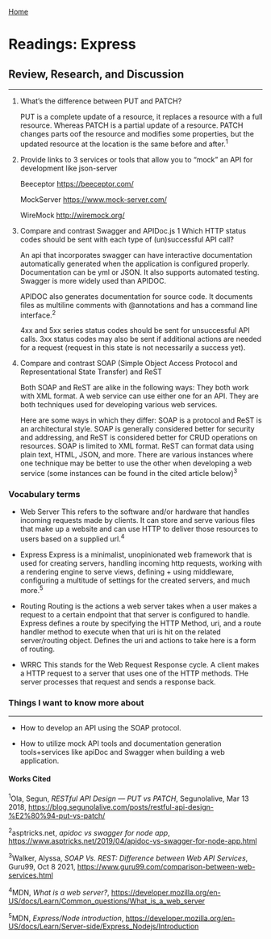 [Home](README.md)

# Readings: Express

## Review, Research, and Discussion

---------------

1) What’s the difference between PUT and PATCH?

    PUT is a complete update of a resource, it replaces a resource with a full resource. Whereas PATCH is a partial update of a resource. PATCH changes parts oof the resource and modifies some properties, but the updated resource at the location is the same before and after.<sup>1</sup>

2) Provide links to 3 services or tools that allow you to “mock” an API for development like json-server

    Beeceptor https://beeceptor.com/

    MockServer https://www.mock-server.com/

    WireMock http://wiremock.org/

3) Compare and contrast Swagger and APIDoc.js 1 Which HTTP status codes should be sent with each type of (un)successful API call?

    An api that incorporates swagger can have interactive documentation automatically generated when the application is configured properly. Documentation can be yml or JSON. It also supports automated testing. Swagger is more widely used than APIDOC.

    APIDOC also generates documentation for source code. It documents files as multiline comments with @annotations and has a command line interface.<sup>2</sup>

    4xx and 5xx series status codes should be sent for unsuccessful API calls. 3xx status codes may also be sent if additional actions are needed for a request (request in this state is not necessarily a success yet).

4) Compare and contrast SOAP (Simple Object Access Protocol and Representational State Transfer) and ReST

    Both SOAP and ReST are alike in the following ways:
    They both work with XML format. A web service can use either one for an API. They are both techniques used for developing various web services.

    Here are some ways in which they differ:
    SOAP is a protocol and ReST is an architectural style.
    SOAP is generally considered better for security and addressing, and ReST is considered better for CRUD operations on resources.
    SOAP is limited to XML format. ReST can format data using plain text, HTML, JSON, and more.
    There are various instances where one technique may be better to use the other when developing a web service (some instances can be found in the cited article below)<sup>3</sup>

### Vocabulary terms

* Web Server
This refers to the software and/or hardware that handles incoming requests made by clients. It can store and serve various files that make up a website and can use HTTP to deliver those resources to users based on a supplied url.<sup>4</sup>

* Express
Express is a minimalist, unopinionated web framework that is used for creating servers, handling incoming http requests, working with a rendering engine to serve views, defining + using middleware, configuring a multitude of settings for the created servers, and much more.<sup>5</sup>

* Routing
Routing is the actions a web server takes when a user makes a request to a certain endpoint that that server is configured to handle. Express defines a route by specifying the HTTP Method, uri, and a route handler method to execute when that uri is hit on the related server/routing object. Defines the uri and actions to take here is a form of routing.

* WRRC
This stands for the Web Request Response cycle. A client makes a HTTP request to a server that uses one of the HTTP methods. THe server processes that request and sends a response back.


### Things I want to know more about

---------------

* How to develop an API using the SOAP protocol.

* How to utilize mock API tools and documentation generation tools+services like apiDoc and Swagger when building a web application.

#### Works Cited

<sup>1</sup>Ola, Segun, _RESTful API Design — PUT vs PATCH_, Segunolalive, Mar 13 2018, https://blog.segunolalive.com/posts/restful-api-design-%E2%80%94-put-vs-patch/

<sup>2</sup>asptricks.net, _apidoc vs swagger for node app_, https://www.asptricks.net/2019/04/apidoc-vs-swagger-for-node-app.html

<sup>3</sup>Walker, Alyssa, _SOAP Vs. REST: Difference between Web API Services_, Guru99, Oct 8 2021, https://www.guru99.com/comparison-between-web-services.html

<sup>4</sup>MDN, _What is a web server?_, https://developer.mozilla.org/en-US/docs/Learn/Common_questions/What_is_a_web_server

<sup>5</sup>MDN, _Express/Node introduction_, https://developer.mozilla.org/en-US/docs/Learn/Server-side/Express_Nodejs/Introduction
